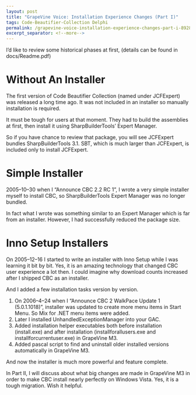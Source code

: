 ```yaml
---
layout: post
title: "GrapeVine Voice: Installation Experience Changes (Part I)"
tags: Code-Beautifier-Collection Delphi
permalink: /grapevine-voice-installation-experience-changes-part-i-8928cd2e56a3
excerpt_separator: <!--more-->
---
```

I’d like to review some historical phases at first, (details can be found in docs/Readme.pdf)
<!--more-->

# Without An Installer

The first version of Code Beautifier Collection (named under JCFExpert) was released a long time ago. It was not included in an installer so manually installation is required.

It must be tough for users at that moment. They had to build the assemblies at first, then install it using SharpBuilderTools’ Expert Manager.

So if you have chance to review that package, you will see JCFExpert bundles SharpBuilderTools 3.1. SBT, which is much larger than JCFExpert, is included only to install JCFExpert.

# Simple Installer

2005–10–30 when I “Announce CBC 2.2 RC 1”, I wrote a very simple installer myself to install CBC, so SharpBuilderTools Expert Manager was no longer bundled.

In fact what I wrote was something similar to an Expert Manager which is far from an installer. However, I had successfully reduced the package size.

# Inno Setup Installers

On 2005–12–16 I started to write an installer with Inno Setup while I was learning it bit by bit. Yes, it is an amazing technology that changed CBC user experience a lot then. I could imagine why download counts increased after I shipped CBC as an installer.

And I added a few installation tasks version by version.

1. On 2006–4–24 when I “Announce CBC 2 WalkPace Update 1 (5.0.1.1018)”, installer was updated to create more menu items in Start Menu. So Mix for .NET menu items were added.
1. Later I installed UnhandledExceptionManager into your GAC.
1. Added installation helper executables both before installation (install.exe) and after installation (installforallusers.exe and installforcurrentuser.exe) in GrapeVine M3.
1. Added pascal script to find and uninstall older installed versions automatically in GrapeVine M3.

And now the installer is much more powerful and feature complete.

In Part II, I will discuss about what big changes are made in GrapeVine M3 in order to make CBC install nearly perfectly on Windows Vista. Yes, it is a tough migration. Wish it helpful.
